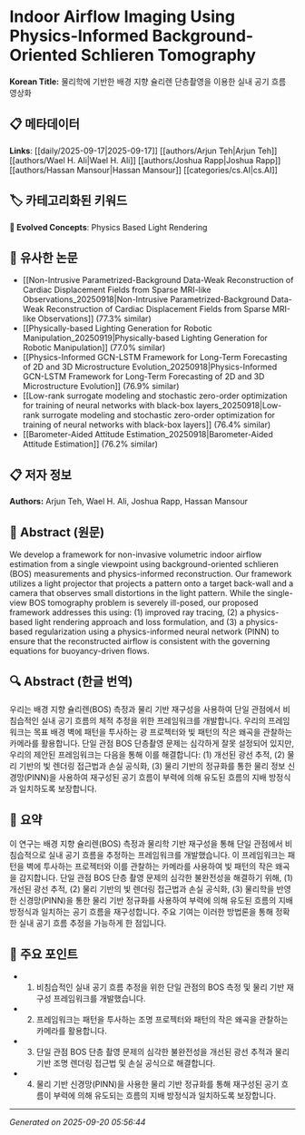 # Indoor Airflow Imaging Using Physics-Informed Background-Oriented Schlieren Tomography

**Korean Title:** 물리학에 기반한 배경 지향 슐리렌 단층촬영을 이용한 실내 공기 흐름 영상화

## 📋 메타데이터

**Links**: [[daily/2025-09-17|2025-09-17]] [[authors/Arjun Teh|Arjun Teh]] [[authors/Wael H. Ali|Wael H. Ali]] [[authors/Joshua Rapp|Joshua Rapp]] [[authors/Hassan Mansour|Hassan Mansour]] [[categories/cs.AI|cs.AI]]

## 🏷️ 카테고리화된 키워드
**🚀 Evolved Concepts**: Physics Based Light Rendering

## 🔗 유사한 논문
- [[Non-Intrusive Parametrized-Background Data-Weak Reconstruction of Cardiac Displacement Fields from Sparse MRI-like Observations_20250918|Non-Intrusive Parametrized-Background Data-Weak Reconstruction of Cardiac Displacement Fields from Sparse MRI-like Observations]] (77.3% similar)
- [[Physically-based Lighting Generation for Robotic Manipulation_20250919|Physically-based Lighting Generation for Robotic Manipulation]] (77.0% similar)
- [[Physics-Informed GCN-LSTM Framework for Long-Term Forecasting of 2D and 3D Microstructure Evolution_20250918|Physics-Informed GCN-LSTM Framework for Long-Term Forecasting of 2D and 3D Microstructure Evolution]] (76.9% similar)
- [[Low-rank surrogate modeling and stochastic zero-order optimization for training of neural networks with black-box layers_20250918|Low-rank surrogate modeling and stochastic zero-order optimization for training of neural networks with black-box layers]] (76.4% similar)
- [[Barometer-Aided Attitude Estimation_20250918|Barometer-Aided Attitude Estimation]] (76.2% similar)

## 📋 저자 정보

**Authors:** Arjun Teh, Wael H. Ali, Joshua Rapp, Hassan Mansour

## 📄 Abstract (원문)

We develop a framework for non-invasive volumetric indoor airflow estimation
from a single viewpoint using background-oriented schlieren (BOS) measurements
and physics-informed reconstruction. Our framework utilizes a light projector
that projects a pattern onto a target back-wall and a camera that observes
small distortions in the light pattern. While the single-view BOS tomography
problem is severely ill-posed, our proposed framework addresses this using: (1)
improved ray tracing, (2) a physics-based light rendering approach and loss
formulation, and (3) a physics-based regularization using a physics-informed
neural network (PINN) to ensure that the reconstructed airflow is consistent
with the governing equations for buoyancy-driven flows.

## 🔍 Abstract (한글 번역)

우리는 배경 지향 슐리렌(BOS) 측정과 물리 기반 재구성을 사용하여 단일 관점에서 비침습적인 실내 공기 흐름의 체적 추정을 위한 프레임워크를 개발합니다. 우리의 프레임워크는 목표 배경 벽에 패턴을 투사하는 광 프로젝터와 빛 패턴의 작은 왜곡을 관찰하는 카메라를 활용합니다. 단일 관점 BOS 단층촬영 문제는 심각하게 잘못 설정되어 있지만, 우리의 제안된 프레임워크는 다음을 통해 이를 해결합니다: (1) 개선된 광선 추적, (2) 물리 기반의 빛 렌더링 접근법과 손실 공식화, (3) 물리 기반의 정규화를 통한 물리 정보 신경망(PINN)을 사용하여 재구성된 공기 흐름이 부력에 의해 유도된 흐름의 지배 방정식과 일치하도록 보장합니다.

## 📝 요약

이 연구는 배경 지향 슐리렌(BOS) 측정과 물리학 기반 재구성을 통해 단일 관점에서 비침습적으로 실내 공기 흐름을 추정하는 프레임워크를 개발했습니다. 이 프레임워크는 패턴을 벽에 투사하는 프로젝터와 이를 관찰하는 카메라를 사용하여 빛 패턴의 작은 왜곡을 감지합니다. 단일 관점 BOS 단층 촬영 문제의 심각한 불완전성을 해결하기 위해, (1) 개선된 광선 추적, (2) 물리 기반의 빛 렌더링 접근법과 손실 공식화, (3) 물리학을 반영한 신경망(PINN)을 통한 물리 기반 정규화를 사용하여 부력에 의해 유도된 흐름의 지배 방정식과 일치하는 공기 흐름을 재구성합니다. 주요 기여는 이러한 방법론을 통해 정확한 실내 공기 흐름 추정을 가능하게 한 점입니다.

## 🎯 주요 포인트

- 1. 비침습적인 실내 공기 흐름 추정을 위한 단일 관점의 BOS 측정 및 물리 기반 재구성 프레임워크를 개발했습니다.

- 2. 프레임워크는 패턴을 투사하는 조명 프로젝터와 패턴의 작은 왜곡을 관찰하는 카메라를 활용합니다.

- 3. 단일 관점 BOS 단층 촬영 문제의 심각한 불완전성을 개선된 광선 추적과 물리 기반 조명 렌더링 접근법 및 손실 공식으로 해결합니다.

- 4. 물리 기반 신경망(PINN)을 사용한 물리 기반 정규화를 통해 재구성된 공기 흐름이 부력에 의해 유도되는 흐름의 지배 방정식과 일치하도록 보장합니다.

---

*Generated on 2025-09-20 05:56:44*